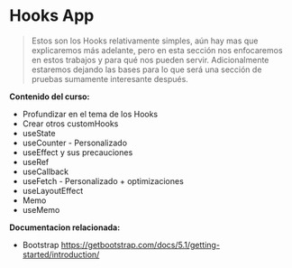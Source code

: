 # Hooks App

>Estos son los Hooks relativamente simples, aún hay mas que explicaremos más adelante, pero en esta sección nos enfocaremos en estos trabajos y para qué nos pueden servir. Adicionalmente estaremos dejando las bases para lo que será una sección de pruebas sumamente interesante después.

**Contenido del curso:**
- Profundizar en el tema de los Hooks
- Crear otros customHooks
- useState
- useCounter - Personalizado
- useEffect y sus precauciones
- useRef
- useCallback
- useFetch - Personalizado + optimizaciones
- useLayoutEffect
- Memo
- useMemo

**Documentacion relacionada:**
- Bootstrap
https://getbootstrap.com/docs/5.1/getting-started/introduction/

